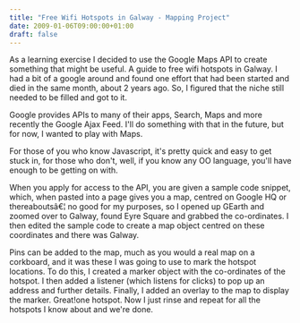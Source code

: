 ```yaml
---
title: "Free Wifi Hotspots in Galway - Mapping Project"
date: 2009-01-06T09:00:00+01:00
draft: false
---
```


As a learning exercise I decided to use the Google Maps API to
create something that might be useful. A guide to free wifi hotspots in
Galway. I had a bit of a google around and found one effort that had
been started and died in the same month, about 2 years ago. So, I
figured that the niche still needed to be filled and got to it.

Google provides APIs to many of their apps, Search, Maps and more
recently the Google Ajax Feed. I'll do something with that in the
future, but for now, I wanted to play with Maps.

For those of you who know Javascript, it's pretty quick and easy to
get stuck in, for those who don't, well, if you know any OO language,
you'll have enough to be getting on with.

When you apply for access to the API, you are given a sample code
snippet, which, when pasted into a page gives you a map, centred on
Google HQ or thereaboutsâ€¦ no good for my purposes, so I opened up
GEarth and zoomed over to Galway, found Eyre Square and grabbed the
co-ordinates. I then edited the sample code to create a map object
centred on these coordinates and there was Galway.

Pins can be added to the map, much as you would a real map on a
corkboard, and it was these I was going to use to mark the hotspot
locations. To do this, I created a marker object with the co-ordinates
of the hotspot. I then added a listener (which listens for clicks) to
pop up an address and further details. Finally, I added an overlay to
the map to display the marker. Great!one hotspot. Now I just rinse and
repeat for all the hotspots I know about and we're done.
